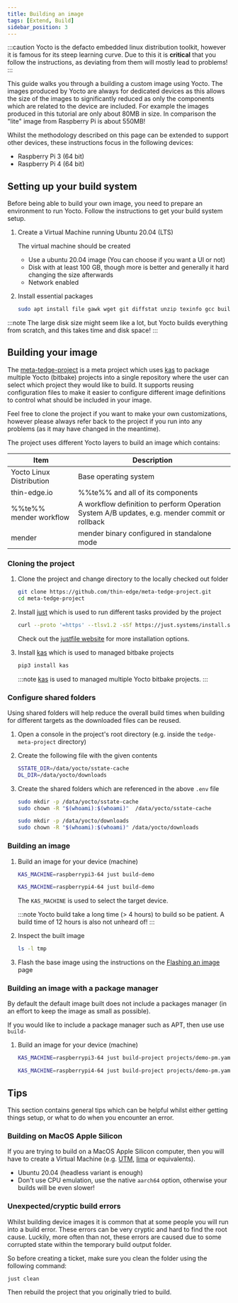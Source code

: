 ```yaml
---
title: Building an image
tags: [Extend, Build]
sidebar_position: 3
---
```


:::caution
Yocto is the defacto embedded linux distribution toolkit, however it is famous for its steep learning curve. Due to this it is **critical** that you follow the instructions, as deviating from them will mostly lead to problems!
:::

This guide walks you through a building a custom image using Yocto. The images produced by Yocto are always for dedicated devices as this allows the size of the images to significantly reduced as only the components which are related to the device are included. For example the images produced in this tutorial are only about 80MB in size. In comparison the "lite" image from Raspberry Pi is about 550MB!

Whilst the methodology described on this page can be extended to support other devices, these instructions focus in the following devices:

* Raspberry Pi 3 (64 bit)
* Raspberry Pi 4 (64 bit)

## Setting up your build system

Before being able to build your own image, you need to prepare an environment to run Yocto. Follow the instructions to get your build system setup.

1. Create a Virtual Machine running Ubuntu 20.04 (LTS)

    The virtual machine should be created 
    * Use a ubuntu 20.04 image (You can choose if you want a UI or not)
    * Disk with at least 100 GB, though more is better and generally it hard changing the size afterwards
    * Network enabled

2. Install essential packages

    ```sh tab={"label":"Ubuntu-20.04"}
    sudo apt install file gawk wget git diffstat unzip texinfo gcc build-essential chrpath socat cpio python3 python3-pip python3-pexpect xz-utils debianutils iputils-ping python3-git python3-jinja2 libegl1-mesa libsdl1.2-dev xterm python3-subunit mesa-common-dev zstd liblz4-tool
    ```

:::note
The large disk size might seem like a lot, but Yocto builds everything from scratch, and this takes time and disk space!
:::


## Building your image

The [meta-tedge-project](https://github.com/thin-edge/meta-tedge-project) is a meta project which uses [kas](https://kas.readthedocs.io/en/latest/) to package multiple Yocto (bitbake) projects into a single repository where the user can select which project they would like to build. It supports reusing configuration files to make it easier to configure different image definitions to control what should be included in your image.

Feel free to clone the project if you want to make your own customizations, however please always refer back to the project if you run into any problems (as it may have changed in the meantime).

The project uses different Yocto layers to build an image which contains:

|Item|Description|
|--|--|
|Yocto Linux Distribution|Base operating system|
|thin-edge.io|%%te%% and all of its components|
|%%te%% mender workflow|A workflow definition to perform Operation System A/B updates, e.g. mender commit or rollback|
|mender|mender binary configured in standalone mode|

### Cloning the project

1. Clone the project and change directory to the locally checked out folder

    ```sh
    git clone https://github.com/thin-edge/meta-tedge-project.git
    cd meta-tedge-project
    ```

2. Install [just](https://just.systems/man/en/chapter_5.html) which is used to run different tasks provided by the project

    ```sh
    curl --proto '=https' --tlsv1.2 -sSf https://just.systems/install.sh | sudo bash -s -- --to /usr/bin
    ```

    Check out the [justfile website](https://just.systems/man/en/chapter_5.html) for more installation options.

3. Install [kas](https://kas.readthedocs.io/en/latest/) which is used to managed bitbake projects

    ```sh
    pip3 install kas
    ```

    :::note
    [kas](https://kas.readthedocs.io/en/latest/) is used to managed multiple Yocto bitbake projects.
    :::

### Configure shared folders

Using shared folders will help reduce the overall build times when building for different targets as the downloaded files can be reused.

1. Open a console in the project's root directory (e.g. inside the `tedge-meta-project` directory)

2. Create the following file with the given contents

    ```sh title="file: .env"
    SSTATE_DIR=/data/yocto/sstate-cache
    DL_DIR=/data/yocto/downloads
    ```

3. Create the shared folders which are referenced in the above `.env` file

    ```sh
    sudo mkdir -p /data/yocto/sstate-cache
    sudo chown -R "$(whoami):$(whoami)"  /data/yocto/sstate-cache

    sudo mkdir -p /data/yocto/downloads
    sudo chown -R "$(whoami):$(whoami)" /data/yocto/downloads
    ```


### Building an image

1. Build an image for your device (machine)

    ```sh tab={"label":"RaspberryPi-3"}
    KAS_MACHINE=raspberrypi3-64 just build-demo
    ```

    ```sh tab={"label":"RaspberryPi-4"}
    KAS_MACHINE=raspberrypi4-64 just build-demo
    ```

    The `KAS_MACHINE` is used to select the target device.

    :::note
    Yocto build take a long time (&gt; 4 hours) to build so be patient. A build time of 12 hours is also not unheard of!
    :::

2. Inspect the built image

    ```sh
    ls -l tmp
    ```

3. Flash the base image using the instructions on the [Flashing an image](../../flashing-an-image.md) page

### Building an image with a package manager

By default the default image built does not include a packages manager (in an effort to keep the image as small as possible).

If you would like to include a package manager such as APT, then use use `build-`

1. Build an image for your device (machine)

    ```sh tab={"label":"RaspberryPi-3"}
    KAS_MACHINE=raspberrypi3-64 just build-project projects/demo-pm.yaml
    ```

    ```sh tab={"label":"RaspberryPi-4"}
    KAS_MACHINE=raspberrypi4-64 just build-project projects/demo-pm.yaml
    ```

## Tips

This section contains general tips which can be helpful whilst either getting things setup, or what to do when you encounter an error.

### Building on MacOS Apple Silicon

If you are trying to build on a MacOS Apple Silicon computer, then you will have to create a Virtual Machine (e.g. [UTM](https://mac.getutm.app/), [lima](https://github.com/lima-vm/lima) or equivalents).

* Ubuntu 20.04 (headless variant is enough)
* Don't use CPU emulation, use the native `aarch64` option, otherwise your builds will be even slower!

### Unexpected/cryptic build errors

Whilst building device images it is common that at some people you will run into a build error. These errors can be very cryptic and hard to find the root cause. Luckily, more often than not, these errors are caused due to some corrupted state within the temporary build output folder.

So before creating a ticket, make sure you clean the folder using the following command:

```sh
just clean
```

Then rebuild the project that you originally tried to build.
